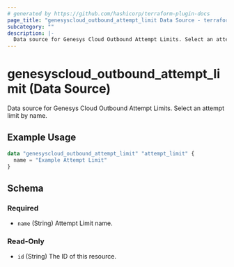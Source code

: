 ```yaml
---
# generated by https://github.com/hashicorp/terraform-plugin-docs
page_title: "genesyscloud_outbound_attempt_limit Data Source - terraform-provider-genesyscloud"
subcategory: ""
description: |-
  Data source for Genesys Cloud Outbound Attempt Limits. Select an attempt limit by name.
---
```


# genesyscloud_outbound_attempt_limit (Data Source)

Data source for Genesys Cloud Outbound Attempt Limits. Select an attempt limit by name.

## Example Usage

```terraform
data "genesyscloud_outbound_attempt_limit" "attempt_limit" {
  name = "Example Attempt Limit"
}
```

<!-- schema generated by tfplugindocs -->
## Schema

### Required

- `name` (String) Attempt Limit name.

### Read-Only

- `id` (String) The ID of this resource.


